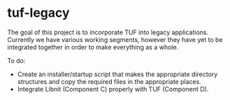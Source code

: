 tuf-legacy
==========

The goal of this project is to incorporate TUF into legacy applications.
Currently we have various working segments, however they have yet to be
integrated together in order to make everything as a whole.

To do:
* Create an installer/startup script that makes the appropriate
  directory structures and copy the required files in the appropriate
  places.
* Integrate Libnit (Component C) properly with TUF (Component D).

